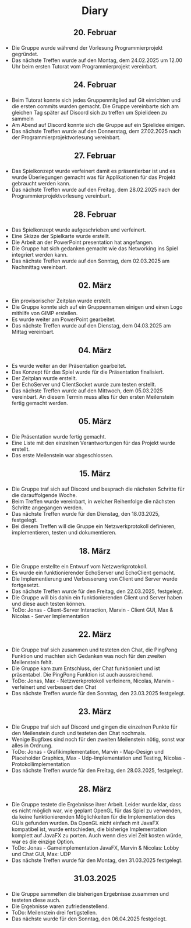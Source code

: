 #  <p align="center"> Diary
##  <p align="center"> 20. Februar
* Die Gruppe wurde während der Vorlesung Programmierprojekt gegründet.
* Das nächste Treffen wurde auf den Montag, dem 24.02.2025 um 12.00 Uhr beim ersten Tutorat vom Programmierprojekt vereinbart.
##  <p align="center"> 24. Februar
* Beim Tutorat konnte sich jedes Gruppenmitglied auf Git einrichten und die ersten commits wurden gemacht. Die Gruppe vereinbarte sich am gleichen Tag später auf Discord sich zu treffen um Spielideen zu sammeln
* Am Abend auf Discord konnte sich die Gruppe auf ein Spielidee einigen.
* Das nächste Treffen wurde auf den Donnerstag, dem 27.02.2025 nach der Programmierprojektvorlesung vereinbart.
##  <p align="center"> 27. Februar
* Das Spielkonzept wurde verfeinert damit es präsentierbar ist und es wurde Überlegungen gemacht was für Applikationen für das Projekt gebraucht werden kann.
* Das nächste Treffen wurde auf den Freitag, dem 28.02.2025 nach der Programmierprojektvorlesung vereinbart.
##  <p align="center"> 28. Februar
* Das Spielkonzept wurde aufgeschrieben und verfeinert. 
* Eine Skizze der Spielkarte wurde erstellt.
* Die Arbeit an der PowerPoint presentation hat angefangen.
* Die Gruppe hat sich gedanken gemacht wie das Networking ins Spiel integriert werden kann.
* Das nächste Treffen wurde auf den Sonntag, dem 02.03.2025 am Nachmittag vereinbart.
##  <p align="center"> 02. März
* Ein provisorischer Zeitplan wurde erstellt.
* Die Gruppe konnte sich auf ein Gruppennamen einigen und einen Logo mithilfe von GIMP erstellen.
* Es wurde weiter am PowerPoint gearbeitet.
* Das nächste Treffen wurde auf den Dienstag, dem 04.03.2025 am Mittag vereinbart.
##  <p align="center"> 04. März
* Es wurde weiter an der Präsentation gearbeitet.
* Das Konzept für das Spiel wurde für die Präsentation finalisiert.
* Der Zeitplan wurde erstellt.
* Der EchoServer und ClientSocket wurde zum testen erstellt.
* Das nächste Treffen wurde auf den Mittwoch, dem 05.03.2025 vereinbart. An diesem Termin muss alles für den ersten Meilenstein fertig gemacht werden.
##  <p align="center"> 05. März
* Die Präsentation wurde fertig gemacht.
* Eine Liste mit den einzelnen Verantwortungen für das Projekt wurde erstellt.
* Das erste Meilenstein war abgeschlossen.
##  <p align="center"> 15. März
* Die Gruppe traf sich auf Discord und besprach die nächsten Schritte für die darauffolgende Woche.
* Beim Treffen wurde vereinbart, in welcher Reihenfolge die nächsten Schritte angegangen werden.
* Das nächste Treffen wurde für den Dienstag, den 18.03.2025, festgelegt.
* Bei diesem Treffen will die Gruppe ein Netzwerkprotokoll definieren, implementieren, testen und dokumentieren.
##  <p align="center"> 18. März
* Die Gruppe erstellte ein Entwurf vom Netzwerkprotokoll.
* Es wurde ein funktionierender EchoServer und EchoClient gemacht.
* Die Implementierung und Verbesserung von Client und Server wurde fortgesetzt.
* Das nächste Treffen wurde für den Freitag, den 22.03.2025, festgelegt.
* Die Gruppe will bis dahin ein funktionierenden Client und Server haben und diese auch testen können.
* ToDo: Jonas - Client-Server Interaction, Marvin - Client GUI, Max & Nicolas - Server Implementation
## <p align ="center"> 22. März
* Die Gruppe traf sich zusammen und testeten den Chat, die PingPong Funktion und machten sich Gedanken was noch für den zweiten Meilenstein fehlt.
* Die Gruppe kam zum Entschluss, der Chat funktioniert und ist präsentabel. Die PingPong Funktion ist auch aussreichend.
* ToDo: Jonas, Max - Netzwerkprotokoll verfeinern, Nicolas, Marvin - verfeinert und verbessert den Chat
* Das nächste Treffen wurde für den Sonntag, den 23.03.2025 festgelegt.
## <p align ="center"> 23. März
* Die Gruppe traf sich auf Discord und gingen die einzelnen Punkte für den Meilenstein durch und testeten den Chat nochmals.
* Wenige Bugfixes sind noch für den zweiten Meilenstein nötig, sonst war alles in Ordnung.
* ToDo: Jonas - Grafikimplementation, Marvin - Map-Design und Placeholder Graphics, Max - Udp-Implementation und Testing, Nicolas - Protokollimplementation
* Das nächste Treffen wurde für den Freitag, den 28.03.2025, festgelegt.
## <p align ="center"> 28. März
* Die Gruppe testete die Ergebnisse ihrer Arbeit. Leider wurde klar, dass es nicht möglich war, wie geplant OpenGL für das Spiel zu verwenden, da keine funktionierenden Möglichkeiten für die Implementation des GUIs gefunden wurden. Da OpenGL nicht einfach mit JavaFX kompatibel ist, wurde entschieden, die bisherige Implementation komplett auf JavaFX zu porten. Auch wenn dies viel Zeit kosten würde, war es die einzige Option.
* ToDo: Jonas - Gameimplementation JavaFX, Marvin & Nicolas: Lobby und Chat GUI, Max: UDP
* Das nächste Treffen wurde für den Montag, den 31.03.2025 festgelegt.
## <p align ="center"> 31.03.2025
* Die Gruppe sammelten die bisherigen Ergebnisse zusammen und testeten diese auch.
* Die Ergebnisse waren zufriedenstellend.
* ToDo: Meilenstein drei fertigstellen.
* Das nächste wurde für den Sonntag, den 06.04.2025 festgelegt.
